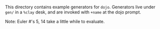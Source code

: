 This directory contains example generators for `dojo`. Generators live
under `gen/` in a `%clay` desk, and are invoked with `+name` at the dojo
prompt.

Note: Euler #'s 5, 14 take a little while to evaluate.
